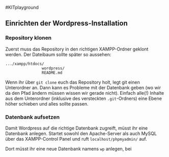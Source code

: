 #KITplayground

## Einrichten der Wordpress-Installation

### Repository klonen

Zuerst muss das Repository in den richtigen XAMPP-Ordner geklont werden. Der Dateibaum sollte später so aussehen:

	.../xampp/htdocs/
					wordpress/
					README.md

Wenn ihr über `git clone` euch das Repository holt, legt git einen Unterordner an. Dann kann es Probleme mit der Datenbank geben (wo wir da den Pfad ändern müssen wissen wir gerade nicht). Einfach alle(!) Inhalte aus dem Unterordner (inklusive des versteckten `.git`-Ordners) eine Ebene höher schieben und alles sollte passen.

### Datenbank aufsetzen

Damit Wordpress auf die richtige Datenbank zugreift, müsst ihr eine Datenbank anlegen. Startet sowohl den Apache-Server als auch MySQL über das XAMPP-Control Panel und ruft `localhost/phpmyadmin/` auf.

Dort müsst ihr eine neue Datenbank namens `wp` anlegen, bei 